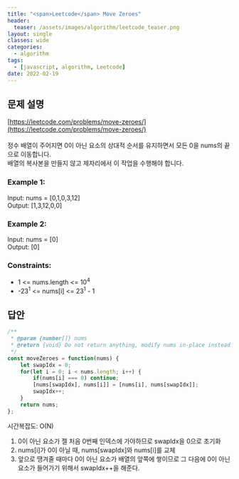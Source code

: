 ```yaml
---
title: "<span>Leetcode</span> Move Zeroes"
header:
  teaser: /assets/images/algorithm/leetcode_teaser.png
layout: single
classes: wide
categories:
  - algorithm
tags:
  - [javascript, algorithm, Leetcode]
date: 2022-02-19
---
```


## 문제 설명
[https://leetcode.com/problems/move-zeroes/](https://leetcode.com/problems/move-zeroes/)  
<br>
정수 배열이 주어지면 0이 아닌 요소의 상대적 순서를 유지하면서 모든 0을 nums의 끝으로 이동합니다.  
배열의 복사본을 만들지 않고 제자리에서 이 작업을 수행해야 합니다.

### Example 1:
Input: nums = [0,1,0,3,12]  
Output: [1,3,12,0,0]

### Example 2:
Input: nums = [0]  
Output: [0]
 
### Constraints:
- 1 <= nums.length <= 10<sup>4</sup>
- -23<sup>1</sup> <= nums[i] <= 23<sup>1</sup> - 1

## 답안
```javascript
/**
 * @param {number[]} nums
 * @return {void} Do not return anything, modify nums in-place instead.
 */
const moveZeroes = function(nums) {
    let swapIdx = 0;
    for(let i = 0; i < nums.length; i++) {
        if(nums[i] === 0) continue;
        [nums[swapIdx], nums[i]] = [nums[i], nums[swapIdx]];
        swapIdx++;
    }
    return nums;
};
```
시간복잡도: O(N)
1. 0이 아닌 요소가 젤 처음 0번째 인덱스에 가야하므로 swapIdx을 0으로 초기화
1. nums[i]가 0이 아닐 때, nums[swapIdx]와 nums[i]를 교체
1. 앞으로 땡겨줄 때마다 0이 아닌 요소가 배열의 앞쪽에 쌓이므로 그 다음에 0이 아닌 요소가 들어가기 위해서 swapIdx++을 해준다.